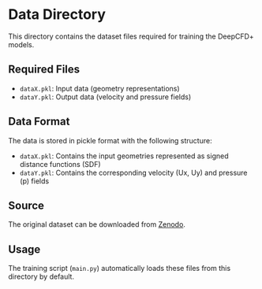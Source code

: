 # Data Directory

This directory contains the dataset files required for training the DeepCFD+ models.

## Required Files

- `dataX.pkl`: Input data (geometry representations)
- `dataY.pkl`: Output data (velocity and pressure fields)

## Data Format

The data is stored in pickle format with the following structure:

- `dataX.pkl`: Contains the input geometries represented as signed distance functions (SDF)
- `dataY.pkl`: Contains the corresponding velocity (Ux, Uy) and pressure (p) fields

## Source

The original dataset can be downloaded from [Zenodo](https://zenodo.org/record/3666056).

## Usage

The training script (`main.py`) automatically loads these files from this directory by default.